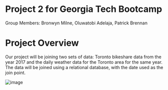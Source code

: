 # Project 2 for Georgia Tech Bootcamp

Group Members: Bronwyn Milne, Oluwatobi Adelaja, Patrick Brennan

# Project Overview

Our project will be joining two sets of data: Toronto bikeshare data from the year 2017 and the daily weather data for the Toronto area for the same year.
The data will be joined using a relational database, with the date used as the join point.

![image](https://user-images.githubusercontent.com/112402761/205779840-db3b18d2-50a7-4f32-b0ca-f801f7d5f110.png)

